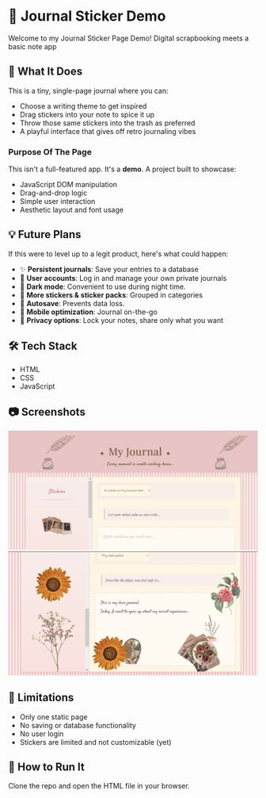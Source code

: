 # 📝 Journal Sticker Demo

Welcome to my Journal Sticker Page Demo! Digital scrapbooking meets a basic note app

## 🌟 What It Does

This is a tiny, single-page journal where you can:
- Choose a writing theme to get inspired
- Drag stickers into your note to spice it up
- Throw those same stickers into the trash as preferred 
- A playful interface that gives off retro journaling vibes

### Purpose Of The Page

This isn't a full-featured app. It's a **demo**. A project built to showcase:
- JavaScript DOM manipulation
- Drag-and-drop logic
- Simple user interaction
- Aesthetic layout and font usage

## 💡 Future Plans 

If this were to level up to a legit product, here's what could happen:
- ✨ **Persistent journals**: Save your entries to a database
- 🧠 **User accounts**: Log in and manage your own private journals
- 🌚 **Dark mode**: Convenient to use during night time.
- 🎨 **More stickers & sticker packs**: Grouped in categories
- 💾 **Autosave**: Prevents data loss.
- 📱 **Mobile optimization**: Journal on-the-go
- 🔐 **Privacy options**: Lock your notes, share only what you want

## 🛠 Tech Stack

- HTML
- CSS
- JavaScript

## 📷 Screenshots

![Header](./screenshots/journalsc1.png)
![The Note](./screenshots/journalsc2.png)

## 🚧 Limitations

- Only one static page
- No saving or database functionality
- No user login
- Stickers are limited and not customizable (yet)


## 🚀 How to Run It

Clone the repo and open the HTML file in your browser. 
